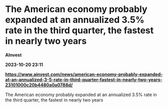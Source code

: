 # The American economy probably expanded at an annualized 3.5% rate in the third quarter, the fastest in nearly two years
**AInvest**

**2023-10-20 23:11**

**https://www.ainvest.com/news/american-economy-probably-expanded-at-an-annualized-3-5-rate-in-third-quarter-fastest-in-nearly-two-years-23101000c20b4480a0a0788d/**

The American economy probably expanded at an annualized 3.5% rate in the third quarter, the fastest in nearly two years